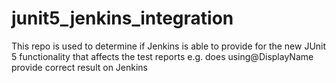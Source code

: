 # junit5_jenkins_integration
This repo is used to determine if Jenkins is able to provide for the new JUnit 5 functionality that affects the test reports e.g. does using@DisplayName provide correct result on Jenkins
